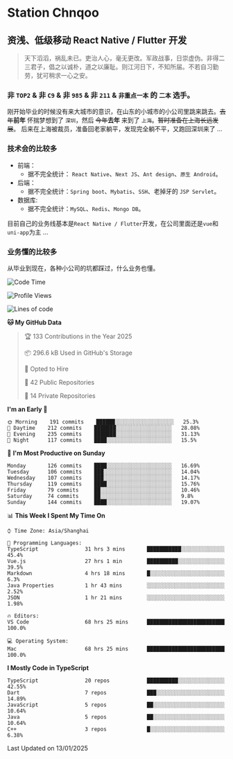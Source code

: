 # Station Chnqoo

## 资浅、低级移动 React Native / Flutter 开发

> 天下滔滔，祸乱未已。吏治人心，毫无更改。军政战事，日崇虚伪。非得二三君子，倡之以诚朴，道之以廉耻。则江河日下，不知所届。不若自习勤劳，犹可稍求一心之安。

### 非 `TOP2` & 非 `C9` & 非 `985` & 非 `211` & `非重点一本` 的 `二本` 选手。

刚开始毕业的时候没有来大城市的意识，在山东的小城市的小公司里跳来跳去。~~去年~~**前年** 怀揣梦想到了 `深圳`，然后 ~~今年~~**去年** 来到了 `上海`。~~暂时准备在上海长远发展~~。
后来在上海被裁员，准备回老家躺平，发现完全躺不平，又跑回深圳来了 ...

### 技术会的比较多

- 前端：
  - 据不完全统计： `React Native`、`Next JS`、`Ant design`、`原生 Android`。
- 后端：
  - 据不完全统计：`Spring boot`、`Mybatis`、`SSH`、老掉牙的 `JSP Servlet`。
- 数据库:
  - 据不完全统计：`MySQL`、`Redis`、`Mongo DB`。

目前自己的业务线基本是`React Native / Flutter`开发，在公司里面还是`vue`和`uni-app`为主 ...

### 业务懂的比较多

从毕业到现在，各种小公司的坑都踩过，什么业务也懂。

<!--START_SECTION:waka-->
![Code Time](http://img.shields.io/badge/Code%20Time-7%2C277%20hrs%2014%20mins-blue)

![Profile Views](http://img.shields.io/badge/Profile%20Views-0-blue)

![Lines of code](https://img.shields.io/badge/From%20Hello%20World%20I%27ve%20Written-504%20Thousand%20lines%20of%20code-blue)

**🐱 My GitHub Data** 

> 🏆 133 Contributions in the Year 2025
 > 
> 📦 296.6 kB Used in GitHub's Storage 
 > 
> 💼 Opted to Hire
 > 
> 📜 42 Public Repositories 
 > 
> 🔑 14 Private Repositories  
 > 
**I'm an Early 🐤** 

```text
🌞 Morning    191 commits    ██████░░░░░░░░░░░░░░░░░░░   25.3% 
🌆 Daytime    212 commits    ███████░░░░░░░░░░░░░░░░░░   28.08% 
🌃 Evening    235 commits    ███████░░░░░░░░░░░░░░░░░░   31.13% 
🌙 Night      117 commits    ████░░░░░░░░░░░░░░░░░░░░░   15.5%

```
📅 **I'm Most Productive on Sunday** 

```text
Monday       126 commits    ████░░░░░░░░░░░░░░░░░░░░░   16.69% 
Tuesday      106 commits    ███░░░░░░░░░░░░░░░░░░░░░░   14.04% 
Wednesday    107 commits    ███░░░░░░░░░░░░░░░░░░░░░░   14.17% 
Thursday     119 commits    ████░░░░░░░░░░░░░░░░░░░░░   15.76% 
Friday       79 commits     ██░░░░░░░░░░░░░░░░░░░░░░░   10.46% 
Saturday     74 commits     ██░░░░░░░░░░░░░░░░░░░░░░░   9.8% 
Sunday       144 commits    ████░░░░░░░░░░░░░░░░░░░░░   19.07%

```


📊 **This Week I Spent My Time On** 

```text
⌚︎ Time Zone: Asia/Shanghai

💬 Programming Languages: 
TypeScript               31 hrs 3 mins       ███████████░░░░░░░░░░░░░░   45.4% 
Vue.js                   27 hrs 1 min        ██████████░░░░░░░░░░░░░░░   39.5% 
Markdown                 4 hrs 18 mins       █░░░░░░░░░░░░░░░░░░░░░░░░   6.3% 
Java Properties          1 hr 43 mins        ░░░░░░░░░░░░░░░░░░░░░░░░░   2.52% 
JSON                     1 hr 21 mins        ░░░░░░░░░░░░░░░░░░░░░░░░░   1.98%

🔥 Editors: 
VS Code                  68 hrs 25 mins      █████████████████████████   100.0%

💻 Operating System: 
Mac                      68 hrs 25 mins      █████████████████████████   100.0%

```

**I Mostly Code in TypeScript** 

```text
TypeScript               20 repos            ██████████░░░░░░░░░░░░░░░   42.55% 
Dart                     7 repos             ███░░░░░░░░░░░░░░░░░░░░░░   14.89% 
JavaScript               5 repos             ██░░░░░░░░░░░░░░░░░░░░░░░   10.64% 
Java                     5 repos             ██░░░░░░░░░░░░░░░░░░░░░░░   10.64% 
C++                      3 repos             █░░░░░░░░░░░░░░░░░░░░░░░░   6.38%

```



 Last Updated on 13/01/2025
<!--END_SECTION:waka-->

<!---
ChenqiaoStation/ChenqiaoStation is a ✨ special ✨ repository because its `README.md` (this file) appears on your GitHub profile.
You can click the Preview link to take a look at your changes.
--->
